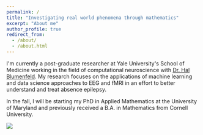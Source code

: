 ```yaml
---
permalink: /
title: "Investigating real world phenomena through mathematics"
excerpt: "About me"
author_profile: true
redirect_from: 
  - /about/
  - /about.html
---
```


I'm currently a post-graduate researcher at Yale University's School of Medicine working in the field of 
computational neuroscience with [Dr. Hal Blumenfeld](https://medicine.yale.edu/profile/hal_blumenfeld/). My research focuses on the applications of machine learning and data science approaches to EEG and fMRI in an effort to better understand and treat absence epilepsy.

In the fall, I will be starting my PhD in Applied Mathematics at the University of Maryland and previously received a B.A. in Mathematics from Cornell University.

![](https://media.giphy.com/media/FY9chKp6rulXy/giphy.gif)
